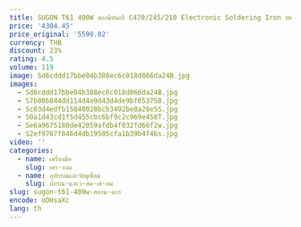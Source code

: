 ```yaml
---
title: SUGON T61 400W สถานีบัดกรี C470/245/210 Electronic Soldering Iron บัดกรีขนาดใหญ่ Precision เชื่อมโทรศัพท์ PCB BGA ซ่อมเครื่องมือ
price: '4304.45'
price_original: '5590.02'
currency: THB
discount: 23%
rating: 4.5
volume: 119
image: Sd6cddd17bbe04b388ec6c018d866da24B.jpg
images:
  - Sd6cddd17bbe04b388ec6c018d866da24B.jpg
  - S7b00b844dd114d4a9d43d4de9bf653758.jpg
  - Sc03d4edfb15048028bcb3492be8a28e5S.jpg
  - S0a1d43cd1f5d455cbc6bf9c2c969e458T.jpg
  - Se6a9675180de42059afdb4f032fd66f2w.jpg
  - S2ef9767f846d4db19505cfa1b39b4f46s.jpg
video: ''
categories:
  - name: เครื่องมือ
    slug: เคร-องม
  - name: อุปกรณ์และวัสดุเชื่อม
    slug: ปกรณ-และว-สด-เช-อม
slug: sugon-t61-400w-สถาน-ดกร
encode: oDHsaXc
lang: th
---
```

  
